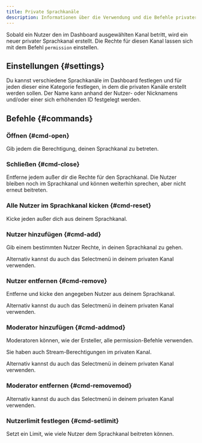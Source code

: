 ```yaml
---
title: Private Sprachkanäle
description: Informationen über die Verwendung und die Befehle privater Sprachkanäle.
---
```


Sobald ein Nutzer den im Dashboard ausgewählten Kanal betritt, wird ein neuer privater Sprachkanal erstellt.
Die Rechte für diesen Kanal lassen sich mit dem Befehl `permission` einstellen.

## Einstellungen {#settings}

Du kannst verschiedene Sprachkanäle im Dashboard festlegen und für jeden dieser eine Kategorie festlegen, in dem die privaten Kanäle erstellt werden sollen.
Der Name kann anhand der Nutzer- oder Nicknamens und/oder einer sich erhöhenden ID festgelegt werden.

## Befehle {#commands}

### Öffnen {#cmd-open}

Gib jedem die Berechtigung, deinen Sprachkanal zu betreten.

<Command slash="permission open"></Command>

### Schließen {#cmd-close}

Entferne jedem außer dir die Rechte für den Sprachkanal.
Die Nutzer bleiben noch im Sprachkanal und können weiterhin sprechen, aber nicht erneut beitreten.

<Command slash="permission close"></Command>

### Alle Nutzer im Sprachkanal kicken {#cmd-reset}

Kicke jeden außer dich aus deinem Sprachkanal.

<Command slash="permission reset"></Command>

### Nutzer hinzufügen {#cmd-add}

Gib einem bestimmten Nutzer Rechte, in deinen Sprachkanal zu gehen.

<Command slash="permission add user:Nutzer" message="permission add <Nutzer>"></Command>

Alternativ kannst du auch das Selectmenü in deinem privaten Kanal verwenden.

### Nutzer entfernen {#cmd-remove}

Entferne und kicke den angegeben Nutzer aus deinem Sprachkanal.

<Command slash="permission remove user:Nutzer" message="permission remove <Nutzer>"></Command>

Alternativ kannst du auch das Selectmenü in deinem privaten Kanal verwenden.

### Moderator hinzufügen {#cmd-addmod}

Moderatoren können, wie der Ersteller, alle permission-Befehle verwenden.

Sie haben auch Stream-Berechtigungen im privaten Kanal.

<Command slash="permission addmod user:Nutzer" message="permission addmod <Nutzer>"></Command>

Alternativ kannst du auch das Selectmenü in deinem privaten Kanal verwenden.

### Moderator entfernen {#cmd-removemod}

<Command slash="permission removemod user:Nutzer" message="permission removemod <Nutzer>"></Command>

Alternativ kannst du auch das Selectmenü in deinem privaten Kanal verwenden.

### Nutzerlimit festlegen {#cmd-setlimit}

Setzt ein Limit, wie viele Nutzer dem Sprachkanal beitreten können.

<Command slash="permission setlimit limit:Nutzerlimit" message="permission setlimit <Nutzerlimit>"></Command>
